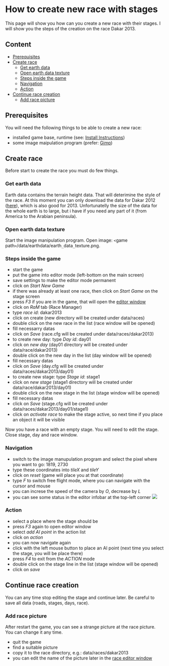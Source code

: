# How to create new race with stages #

This page will show you how can you create a new race with their stages.
I will show you the steps of the creation on the race Dakar 2013.

## Content ##
  * [Prerequisites](#Prerequisites.md)
  * [Create race](#Create_race.md)
    * [Get earth data](#Get_earth_data.md)
    * [Open earth data texture](#Open_earth_data_texture.md)
    * [Steps inside the game](#Steps_inside_the_game.md)
    * [Navigation](#Navigation.md)
    * [Action](#Action.md)
  * [Continue race creation](#Continue_race_creation.md)
    * [Add race picture](#Add_race_picture.md)

## Prerequisites ##

You will need the following things to be able to create a new race:
  * installed game base, runtime (see: [Install Instructions](InstallInstructions.md))
  * some image maipulation program (prefer: [Gimp](http://www.gimp.org))

## Create race ##

Before start to create the race you must do few things.

### Get earth data ###

Earth data contains the terrain height data. That will deterimine the style of
the race. At this moment you can only download the data for Dakar 2012
([here](https://code.google.com/p/rallyraid/downloads/list)),
which is also good for 2013. Unfortunatelly the size of the data for the whole
earth is to large, but i have if you need any part of it (from America to the
Arabian peninsula).

### Open earth data texture ###

Start the image manipulation program. Open image: `<`game path`>`/data/earthdata/earth`_`data`_`texture.png.

### Steps inside the game ###

  * start the game
  * put the game into editor mode (left-bottom on the main screen)
  * save settings to make the editor mode permanent
  * click on _Start New Game_
  * if there was already at least one race, then click on _Start Game_ on the stage screen
  * press _F3_ if you are in the game, that will open the [editor window](EditorMainS.md)
  * click on _RaM_ tab (Race Manager)
  * type _race id_: dakar2013
  * click on create (new directory will be created under data/races)
  * double click on the new race in the list (race window will be opened)
  * fill necessarry datas
  * click on _Save_ (race.cfg will be created under data/races/dakar2013)
  * to create new day: type _Day id_: day01
  * click on _new day_ (day01 directory will be created under data/race/dakar2013)
  * double click on the new day in the list (day window will be opened)
  * fill necessary datas
  * click on _Save_ (day.cfg will be created under data/races/dakar2013/day01)
  * to create new stage: type _Stage id_: stage1
  * click on _new stage_ (stage1 directory will be created under data/race/dakar2013/day01)
  * double click on the new stage in the list (stage window will be opened)
  * fill necessary datas
  * click on _Save_ (stage.cfg will be created under data/races/dakar2013/day01/stage1)
  * click on _activate race_ to make the stage active, so next time if you place an object it will be visible

Now you have a race with an empty stage. You will need to edit the stage. Close stage, day and race window.

### Navigation ###

  * switch to the image manupulation program and select the pixel where you want to go: 1819, 2730
  * type these coordinates into _tileX_ and _tileY_
  * click on _reset_ (game will place you at that coordinate)
  * type _F_ to switch free flight mode, where you can navigate with the cursor and mouse
  * you can increse the speed of the camera by _O_, decrease by _L_
  * you can see some status in the editor infobar at the top-left corner
[![](http://rallyraid.googlecode.com/svn/images/wiki/editor_infobar.png)](http://code.google.com/p/rallyraid/wiki/EditorInfobar)

### Action ###

  * select a place where the stage should be
  * press _F3_ again to open editor window
  * select _add AI point_ in the action list
  * click on _action_
  * you can now navigate again
  * click with the left mouse button to place an AI point (next time you select the stage, you will be place there)
  * press _F4_ to exit from the _ACTION_ mode
  * double click on the stage line in the list (stage window will be opened)
  * click on _save_

## Continue race creation ##

You can any time stop editing the stage and continue later. Be careful to save all data (roads, stages, days, race).

### Add race picture ###

After restart the game, you can see a strange picture at the race picture. You can change it any time.

  * quit the game
  * find a suitable picture
  * copy it to the race directory, e.g.: data/races/dakar2013
  * you can edit the name of the picture later in the [race editor window](EditorRaceDays.md)